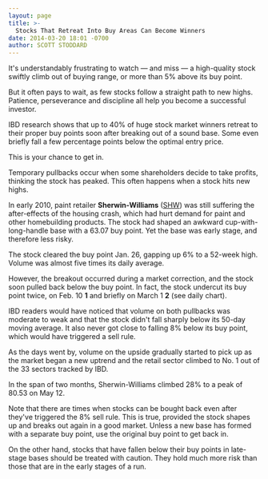 ```yaml
---
layout: page
title: >-
  Stocks That Retreat Into Buy Areas Can Become Winners
date: 2014-03-20 18:01 -0700
author: SCOTT STODDARD
---
```





It's understandably frustrating to watch — and miss — a high-quality stock swiftly climb out of buying range, or more than 5% above its buy point.

  

But it often pays to wait, as few stocks follow a straight path to new highs. Patience, perseverance and discipline all help you become a successful investor.

  

IBD research shows that up to 40% of huge stock market winners retreat to their proper buy points soon after breaking out of a sound base. Some even briefly fall a few percentage points below the optimal entry price.

  

This is your chance to get in.

  

Temporary pullbacks occur when some shareholders decide to take profits, thinking the stock has peaked. This often happens when a stock hits new highs.

  

In early 2010, paint retailer **Sherwin-Williams** ([SHW](https://research.investors.com/quote.aspx?symbol=SHW)) was still suffering the after-effects of the housing crash, which had hurt demand for paint and other homebuilding products. The stock had shaped an awkward cup-with-long-handle base with a 63.07 buy point. Yet the base was early stage, and therefore less risky.

  

The stock cleared the buy point Jan. 26, gapping up 6% to a 52-week high. Volume was almost five times its daily average.

  

However, the breakout occurred during a market correction, and the stock soon pulled back below the buy point. In fact, the stock undercut its buy point twice, on Feb. 10 **1** and briefly on March 1 **2** (see daily chart).

  

IBD readers would have noticed that volume on both pullbacks was moderate to weak and that the stock didn't fall sharply below its 50-day moving average. It also never got close to falling 8% below its buy point, which would have triggered a sell rule.

  

As the days went by, volume on the upside gradually started to pick up as the market began a new uptrend and the retail sector climbed to No. 1 out of the 33 sectors tracked by IBD.

  

In the span of two months, Sherwin-Williams climbed 28% to a peak of 80.53 on May 12.

  

Note that there are times when stocks can be bought back even after they've triggered the 8% sell rule. This is true, provided the stock shapes up and breaks out again in a good market. Unless a new base has formed with a separate buy point, use the original buy point to get back in.

  

On the other hand, stocks that have fallen below their buy points in late-stage bases should be treated with caution. They hold much more risk than those that are in the early stages of a run.




